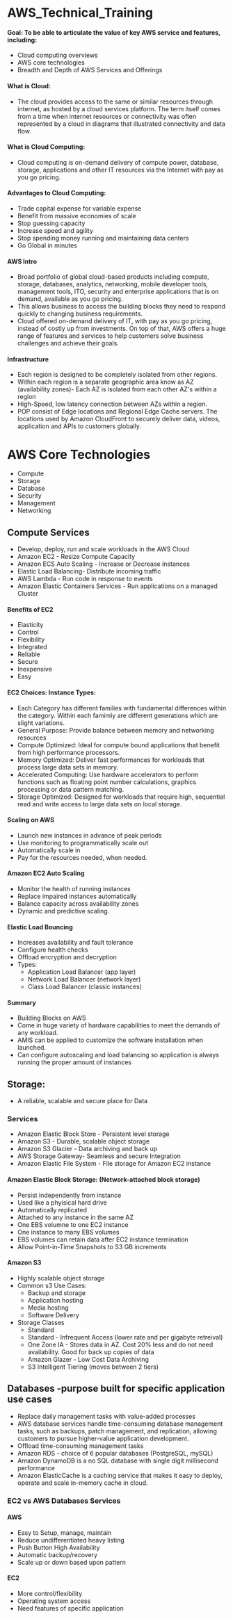 # AWS_Technical_Training

#### Goal: To be able to articulate the value of key AWS service and features, including:
- Cloud computing overviews
- AWS core technologies
- Breadth and Depth of AWS Services and Offerings
	
#### What is Cloud: 
- The cloud provides access to the same or similar resources through internet, as hosted by a cloud services platform.  The term itself comes from a time when internet resources or connectivity was often represented by a cloud in diagrams that illustrated connectivity and data flow.

#### What is Cloud Computing: 
- Cloud computing is on-demand delivery of compute power, database, storage, applications and other IT resources via the Internet with pay as you go pricing.
	
#### Advantages to Cloud Computing:
- Trade capital expense for variable expense
- Benefit from massive economies of scale
- Stop guessing capacity
- Increase speed and agility
- Stop spending money running and maintaining data centers
- Go Global in minutes 
	
#### AWS Intro
- Broad portfolio of global cloud-based products including compute, storage, databases, analytics, networking, mobile developer tools, management tools, ITO, security and enterprise applications that is on demand, available as you go pricing.
- This allows business to access the building blocks they need to respond quickly to changing business requirements.
- Cloud offered on-demand delivery of IT, with pay as you go pricing, instead of costly up from investments.  On top of that, AWS offers a huge range of features and services to help customers solve business challenges and achieve their goals.
	
#### Infrastructure
- Each region is designed to be completely isolated from other regions.  
- Within each region is a separate geographic area know as AZ (availability zones)- Each AZ is isolated from each other AZ's within a region
- High-Speed, low latency connection between AZs within a region.
- POP consist of Edge locations and Regional Edge Cache servers.  The locations used by Amazon CloudFront to securely deliver data, videos, application and APIs to customers globally.
	
# AWS Core Technologies
- Compute
- Storage
- Database
- Security
- Management
- Networking

## Compute Services
- Develop, deploy, run and scale workloads in the AWS Cloud
- Amazon EC2 - Resize Compute Capacity
- Amazon ECS Auto Scaling - Increase or Decrease instances
- Elastic Load Balancing- Distribute incoming traffic
- AWS Lambda - Run code in response to events
- Amazon Elastic Containers Services - Run applications on a managed Cluster
	
#### Benefits of EC2
- Elasticity
- Control
- Flexibility
- Integrated
- Reliable
- Secure
- Inexpensive 
- Easy 
	
#### EC2 Choices: Instance Types:
- Each Category has different families with fundamental differences within the category.  Within each famimly are different generations which are slight variations. 
- General Purpose: Provide balance between memory and networking resources
- Compute Optimized: Ideal for compute bound applications that benefit from high performance processors.
- Memory Optimized: Deliver fast performances for workloads that process large data sets in memory.
- Accelerated Computing: Use hardware accelerators to perform functions such as floating point number calculations, graphics processing or data pattern matching.
- Storage Optimized: Designed for workloads that require high, sequential read and write access to large data sets on local storage.

#### Scaling on AWS
- Launch new instances in advance of peak periods
- Use monitoring to programmatically scale out 
- Automatically scale in
- Pay for the resources needed, when needed.

#### Amazon EC2 Auto Scaling
- Monitor the health of running instances
- Replace impaired instances automatically
- Balance capacity across availability zones
- Dynamic and predictive scaling.

#### Elastic Load Bouncing
- Increases availability and fault tolerance	
- Configure health checks
- Offload encryption and decryption
- Types:
	- Application Load Balancer (app layer)
	- Network Load Balancer (network layer)
	- Class Load Balancer (classic instances)

#### Summary
- Building Blocks on AWS
- Come in huge variety of hardware capabilities to meet the demands of any workload.
- AMIS can be applied to customize the software installation when launched.
- Can configure autoscaling and load balancing so application is always running the proper amount of instances
	
## Storage:
- A reliable, scalable and secure place for Data

### Services
- Amazon Elastic Block Store - Persistent level storage
- Amazon S3 - Durable, scalable object storage
- Amazon S3 Glacier - Data archiving and back up 
- AWS Storage Gateway- Seamless and secure Integration
- Amazon Elastic File System - File storage for Amazon EC2 instance

#### Amazon Elastic Block Storage: (Network-attached block storage)
- Persist independently from instance
- Used like a phyisical hard drive
- Automatically replicated
- Attached to any instance in the same AZ
- One EBS volumne to one EC2 instance
- One instance to many EBS volumes
- EBS volumes can retain data after EC2 instance termination
- Allow Point-in-Time Snapshots to S3 GB increments

#### Amazon S3
- Highly scalable object storage
- Common s3 Use Cases:
	- Backup and storage 
	- Application hosting
	- Media hosting
	- Software Delivery
- Storage Classes
	- Standard 
	- Standard - Infrequent Access (lower rate and per gigabyte retreival)
	- One Zone IA - Stores data in AZ.  Cost 20% less and do not need availability.  Good for back up copies of data
	- Amazon Glazer - Low Cost Data Archiving
	- S3 Intelligent Tiering (moves between 2 tiers)


## Databases -purpose built for specific application use cases 
- Replace daily management tasks with value-added processes
- AWS database services handle time-consuming database management tasks, such as backups, patch management, and replication, allowing customers to pursue higher-value application development.
- Offload time-consuming management tasks
- Amazon RDS - choice of 6 popular databases (PostgreSQL, mySQL)
- Amazon DynamoDB is a no SQL database with single digit millisecond performance
- Amazon ElasticCache is a caching service that makes it easy to deploy, operate and scale in-memory cache in cloud.

### EC2 vs AWS Databases Services
#### AWS
- Easy to Setup, manage, maintain
- Reduce undifferentiated heavy listing
- Push Button High Availability
- Automatic backup/recovery
- Scale up or down based upon pattern

#### EC2
- More control/flexibility
- Operating system access
- Need features of specific application
